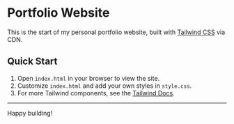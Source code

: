 # Portfolio Website

This is the start of my personal portfolio website, built with [Tailwind CSS](https://tailwindcss.com/) via CDN.

## Quick Start

1. Open `index.html` in your browser to view the site.
2. Customize `index.html` and add your own styles in `style.css`.
3. For more Tailwind components, see the [Tailwind Docs](https://tailwindcss.com/docs).

---

Happy building!
